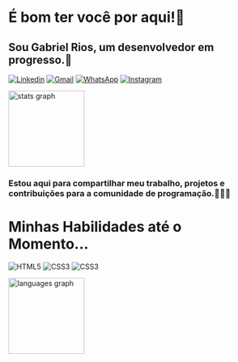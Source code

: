 # É bom ter você por aqui!🎯
## Sou Gabriel Rios, um desenvolvedor em progresso.🚀
[![Linkedin](https://img.shields.io/badge/LinkedIn-0077B5?style=for-the-badge&logo=linkedin&logoColor=white)](https://linkedin.com/in/biel1895) [![Gmail](https://img.shields.io/badge/Gmail-D14836?style=for-the-badge&logo=gmail&logoColor=white)](gabrielmlrrios@gmail.com) [![WhatsApp](https://img.shields.io/badge/WhatsApp-25D366?style=for-the-badge&logo=whatsapp&logoColor=white)]([linkedin.com/in/biel1895](https://wa.me/message/CMOODOJB3AMDJ1)) [![Instagram](https://img.shields.io/badge/Instagram-E4405F?style=for-the-badge&logo=instagram&logoColor=white)](https://instagram.com/biel1895?igshid=NzZlODBkYWE4Ng==)
<div align="baseline">
  <img src="https://github-readme-stats.vercel.app/api?username=biel1895&hide_title=false&hide_rank=false&show_icons=true&include_all_commits=true&count_private=true&disable_animations=false&theme=aura_dark&locale=pt-br&hide_border=true&order=1" height="150" alt="stats graph"  />
  </div>
  
### Estou aqui para compartilhar meu trabalho, projetos e contribuições para a comunidade de programação.👨🏼‍💻

# Minhas Habilidades até o Momento...
![HTML5](https://img.shields.io/badge/HTML5-E34F26?style=for-the-badge&logo=html5&logoColor=white) ![CSS3](https://img.shields.io/badge/CSS3-1572B6?style=for-the-badge&logo=css3&logoColor=white) ![CSS3](https://img.shields.io/badge/JavaScript-F7DF1E?style=for-the-badge&logo=javascript&logoColor=black)
<div align="baseline">
  <img src="https://github-readme-stats.vercel.app/api/top-langs?username=biel1895&locale=pt-br&hide_title=false&layout=compact&card_width=320&langs_count=5&theme=aura_dark&hide_border=true&order=2" height="150" alt="languages graph"  />
</div>

###
